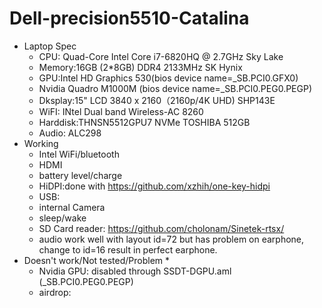 # Dell-precision5510-Catalina
* Laptop Spec
  * CPU: Quad-Core Intel Core i7-6820HQ @ 2.7GHz Sky Lake
  * Memory:16GB (2*8GB) DDR4 2133MHz SK Hynix
  * GPU:Intel HD Graphics 530(bios device name=\_SB.PCI0.GFX0) 
  * Nvidia Quadro M1000M (bios device name=\_SB.PCI0.PEG0.PEGP) 
  * Dksplay:15" LCD 3840 x 2160（2160p/4K UHD) SHP143E
  * WiFI: INtel Dual band Wireless-AC 8260 
  * Harddisk:THNSN5512GPU7 NVMe TOSHIBA 512GB
  * Audio: ALC298
* Working
  * Intel WiFi/bluetooth
  * HDMI
  * battery level/charge
  * HiDPI:done with https://github.com/xzhih/one-key-hidpi
  * USB:
  * internal Camera
  * sleep/wake
  * SD Card reader: https://github.com/cholonam/Sinetek-rtsx/ 
  * audio work well with layout id=72 but has problem on earphone, change to id=16 result in perfect earphone.
* Doesn't work/Not tested/Problem
  * 
  * Nvidia GPU: disabled through SSDT-DGPU.aml (\_SB.PCI0.PEG0.PEGP)
  * airdrop:
